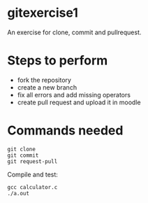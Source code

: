 # gitexercise1
An exercise for clone, commit and pullrequest.

# Steps to perform
 - fork the repository
 - create a new branch
 - fix all errors and add missing operators
 - create pull request and upload it in moodle

# Commands needed 
	git clone
	git commit
  	git request-pull
Compile and test:

	gcc calculator.c
	./a.out 
